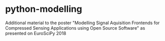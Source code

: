 # python-modelling
Additional material to the poster "Modelling Signal Aquisition Frontends for Compressed Sensing Applications using Open Source Software" as presented on EuroSciPy 2018
